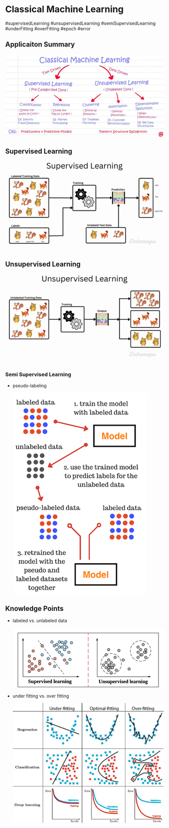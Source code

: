# Classical Machine Learning

#supervisedLearning #unsupervisedLearning #semiSupervisedLearning #underFitting #overFitting #epoch #error

## Applicaiton Summary
![classicalML_applications](./images/classicalML_applications.png)

## Supervised Learning
![unsupervisedLearning](./images/supervisedLearning.gif)

## Unsupervised Learning
![supervisedLearning](./images/unsupervisedLearning.gif)

### Semi Supervised Learning
- pseudo-labeling

    ![pseudo-labeling](./images/semiSupervisedLearning_pseudo_labeling.png)

## Knowledge Points
- labeled vs. unlabeled data

    ![classicalML_dataset](./images/classicalML_dataset.png)
- under fitting vs. over fitting

    ![classicalML_uderfitting_overfitting](./images/classicalML_uderfitting_overfitting.png)
